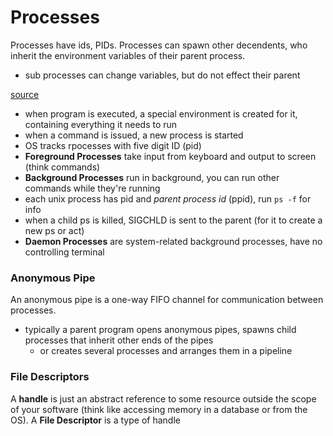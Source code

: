# Processes
Processes have ids, PIDs. Processes can spawn other decendents, who inherit the environment variables of their parent process.
- sub processes can change variables, but do not effect their parent

[source](http://blog.honeybadger.io/ruby-guide-environment-variables/)

- when program is executed, a special environment is created for it, containing everything it needs to run
- when a command is issued, a new process is started
- OS tracks rpocesses with five digit ID (pid)
- **Foreground Processes** take input from keyboard and output to screen (think commands)
- **Background Processes** run in background, you can run other commands while they're running
- each unix process has pid and *parent process id* (ppid), run `ps -f` for info
- when a child ps is killed, SIGCHLD is sent to the parent (for it to create a new ps or act)
- **Daemon Processes** are system-related background processes, have no controlling terminal

### Anonymous Pipe
An anonymous pipe is a one-way FIFO channel for communication between processes.
- typically a parent program opens anonymous pipes, spawns child processes that inherit other ends of the pipes
  - or creates several processes and arranges them in a pipeline

### File Descriptors
A **handle** is just an abstract reference to some resource outside the scope of your software (think like accessing memory in a database or from the OS). A **File Descriptor** is a type of handle 
